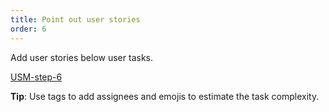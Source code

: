 ```yaml
---
title: Point out user stories
order: 6
---
```


Add user stories below user tasks.

[USM-step-6](howTo:USM-step-6)

**Tip**: Use tags to add assignees and emojis to estimate the task complexity.
